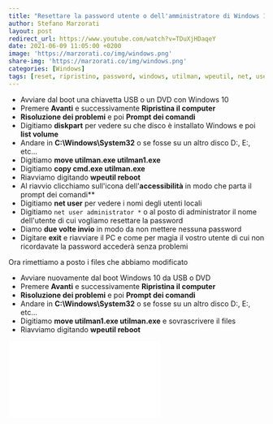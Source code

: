 ```yaml
---
title: "Resettare la password utente o dell'amministratore di Windows 10"
author: Stefano Marzorati
layout: post
redirect_url: https://www.youtube.com/watch?v=TDuXjHDaqeY
date: 2021-06-09 11:05:00 +0200
image: 'https://marzorati.co/img/windows.png'
share-img: 'https://marzorati.co/img/windows.png'
categories: [Windows]
tags: [reset, ripristino, password, windows, utilman, wpeutil, net, user]
---
```

* Avviare dal boot una chiavetta USB o un DVD con Windows 10
* Premere **Avanti** e successivamente **Ripristina il computer**
* **Risoluzione dei problemi** e poi **Prompt dei comandi**
* Digitiamo **diskpart** per vedere su che disco è installato Windows e poi **list volume**
* Andare in **C:\Windows\System32** o se fosse su un altro disco D:\, E:\, etc...
* Digitiamo **move utilman.exe utilman1.exe**
* Digitiamo **copy cmd.exe utilman.exe**
* Riavviamo digitando **wpeutil reboot**
* Al riavvio clicchiamo sull'icona dell'**accessibilità** in modo che parta il prompt dei comandi**
* Digitiamo **net user** per vedere i nomi degli utenti locali
* Digitiamo <code>net user administrator *</code> o al posto di administrator il nome dell'utente di cui vogliamo resettare la password
* Diamo **due volte invio** in modo da non mettere nessuna password
* Digitare **exit** e riavviare il PC e come per magia il vostro utente di cui non ricordavate la password accederà senza problemi

Ora rimettiamo a posto i files che abbiamo modificato

* Avviare nuovamente dal boot Windows 10 da USB o DVD
* Premere **Avanti** e successivamente **Ripristina il computer**
* **Risoluzione dei problemi** e poi **Prompt dei comandi**
* Andare in **C:\Windows\System32** o se fosse su un altro disco D:\, E:\, etc...
* Digitiamo **move utilman1.exe utilman.exe** e sovrascrivere il files
* Riavviamo digitando **wpeutil reboot**

<div class="video">
    <iframe src="//www.youtube.com/embed/TDuXjHDaqeY" frameborder="0" allowfullscreen></iframe>
</div>